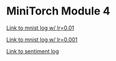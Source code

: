 # MiniTorch Module 4

[Link to mnist log w/ lr=0.01](./minst.txt)

[Link to mnist log w/ lr=0.001](./minst2.txt)

[Link to sentiment log](./sentiment.txt)
